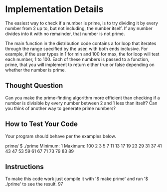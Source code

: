 # Implementation Details
The easiest way to check if a number is prime, is to try dividing it by every number from 2 up to, but not including, the number itself. If any number divides into it with no remainder, that number is not prime.

The main function in the distribution code contains a for loop that iterates through the range specified by the user, with both ends inclusive. For example, if the user types in 1 for min and 100 for max, the for loop will test each number, 1 to 100. Each of these numbers is passed to a function, prime, that you will implement to return either true or false depending on whether the number is prime.

## Thought Question
Can you make the prime-finding algorithm more efficient than checking if a number is divisible by every number between 2 and 1 less than itself? Can you think of another way to generate prime numbers?

## How to Test Your Code
Your program should behave per the examples below.

prime/ $ ./prime
Minimum: 1
Maximum: 100
2
3
5
7
11
13
17
19
23
29
31
37
41
43
47
53
59
61
67
71
73
79
83
89

## Instructions 
To make this code work just compile it with '$ make prime' and run '$ ./prime' to see the result.
97

